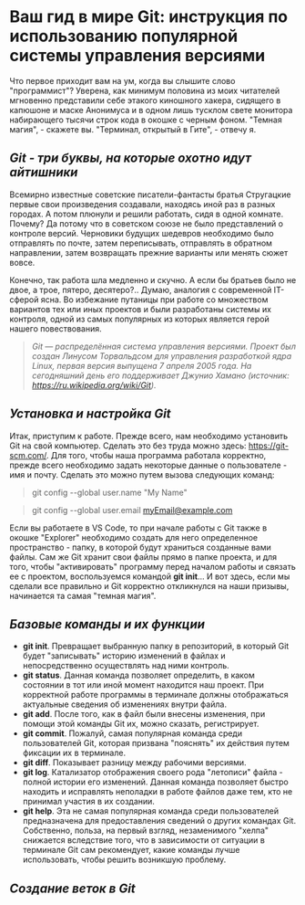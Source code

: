 # Ваш гид в мире Git: инструкция по использованию популярной системы управления версиями 

Что первое приходит вам на ум, когда вы слышите слово "программист"? Уверена, как минимум половина из моих читателей мгновенно представили себе этакого киношного хакера, сидящего в капюшоне и маске Анонимуса и в одном лишь тусклом свете монитора набирающего тысячи строк кода в окошке с черным фоном. "Темная магия", - скажете вы. "Терминал, открытый в Гите", - отвечу я. 

## *Git - три буквы, на которые охотно идут айтишники* 

Всемирно известные советские писатели-фантасты братья Стругацкие первые свои произведения создавали, находясь иной раз в разных городах. А потом плюнули и решили работать, сидя в одной комнате. Почему? Да потому что в советском союзе не было представлений о контроле версий. Черновики будущих шедевров необходимо было отправлять по почте, затем переписывать, отправлять в обратном направлении, затем возвращать прежние варианты или менять сюжет вовсе. 

Конечно, так работа шла медленно и скучно. А если бы братьев было не двое, а трое, пятеро, десятеро?.. Думаю, аналогия с современной IT-сферой ясна. Во избежание путаницы при работе со множеством вариантов тех или иных проектов и были разработаны системы их контроля, одной из самых популярных из которых является герой нашего повествования. 

> *Git — распределённая система управления версиями. Проект был создан Линусом Торвальдсом для управления разработкой ядра Linux, первая версия выпущена 7 апреля 2005 года. На сегодняшний день его поддерживает Джунио Хамано (источник: <https://ru.wikipedia.org/wiki/Git>).*

## *Установка и настройка Git* 

Итак, приступим к работе. Прежде всего, нам необходимо установить Git на свой компьютер. Сделать это без труда можно здесь: <https://git-scm.com/>. 
Для того, чтобы наша программа работала корректно, прежде всего необходимо задать некоторые данные о пользователе - имя и почту. Сделать это можно путем вызова следующих команд:

>git config --global user.name "My Name"

>git config --global user.email myEmail@example.com

Если вы работаете в VS Code, то при начале работы с Git также в окошке "Explorer" необходимо создать для него определенное пространство - папку, в которой будут храниться созданные вами файлы. Сам же Git хранит свои файлы прямо в папке проекта, и для того, чтобы "активировать" программу перед началом работы и связать ее с проектом, воспользуемся командой **git init**... И вот здесь, если мы сделали все правильно и Git корректно откликнулся на наши призывы, начинается та самая "темная магия".

## *Базовые команды и их функции* 

* **git init**. Превращает выбранную папку в репозиторий, в который Git будет "записывать" историю изменений в файлах и непосредственно осуществлять над ними контроль.
* **git status**. Данная команда позволяет определить, в каком состоянии в тот или иной момент находится наш проект. При корректной работе программы в терминале должны отображаться актуальные сведения об изменениях внутри файла. 
* **git add**. После того, как в файл были внесены изменения, при помощи этой команды Git их, можно сказать, регистрирует. 
* **git commit**. Пожалуй, самая популярная команда среди пользователей Git, которая призвана "пояснять" их действия путем фиксации их в терминале. 
* **git diff**. Показывает разницу между рабочими версиями.
* **git log**. Катализатор отображения своего рода "летописи" файла - полной истории его изменений. Данная команда позволяет быстро находить и исправлять неполадки в работе файлов даже тем, кто не принимал участия в их создании. 
* **git help**. Эта не самая популярная команда среди пользователей предназначена для предоставления сведений о других командах Git. Собственно, польза, на первый взгляд, незаменимого "хелпа" снижается вследствие того, что в зависимости от ситуации в терминале Git сам рекомендует, какие команды лучше использовать, чтобы решить возникшую проблему. 

## *Создание веток в Git*